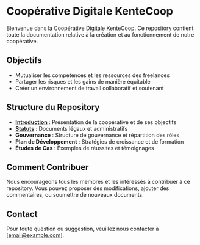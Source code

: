 # Coopérative Digitale KenteCoop

Bienvenue dans la Coopérative Digitale KenteCoop. Ce repository contient toute la documentation relative à la création et au fonctionnement de notre coopérative.

## Objectifs

- Mutualiser les compétences et les ressources des freelances
- Partager les risques et les gains de manière équitable
- Créer un environnement de travail collaboratif et soutenant

## Structure du Repository

- **[Introduction](docs/introduction.md)** : Présentation de la coopérative et de ses objectifs
- **[Statuts](docs/statuts.md)** : Documents légaux et administratifs
- **Gouvernance** : Structure de gouvernance et répartition des rôles
- **Plan de Développement** : Stratégies de croissance et de formation
- **Études de Cas** : Exemples de réussites et témoignages

## Comment Contribuer

Nous encourageons tous les membres et les intéressés à contribuer à ce repository. Vous pouvez proposer des modifications, ajouter des commentaires, ou soumettre de nouveaux documents.

## Contact

Pour toute question ou suggestion, veuillez nous contacter à [email@example.com].
